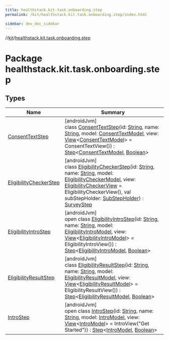 ```yaml
---
title: healthstack.kit.task.onboarding.step
permalink: /kit/healthstack.kit.task.onboarding.step/index.html

sidebar: dev_doc_sidebar
---
```

//[kit](../../kit.html)/[healthstack.kit.task.onboarding.step](index.html)



# Package healthstack.kit.task.onboarding.step



## Types


| Name | Summary |
|---|---|
| [ConsentTextStep](-consent-text-step/index.html) | [androidJvm]<br>class [ConsentTextStep](-consent-text-step/index.html)(id: [String](https://kotlinlang.org/api/latest/jvm/stdlib/kotlin/-string/index.html), name: [String](https://kotlinlang.org/api/latest/jvm/stdlib/kotlin/-string/index.html), model: [ConsentTextModel](../healthstack.kit.task.onboarding.model/-consent-text-model/index.html), view: [View](../healthstack.kit.task.base/-view/index.html)&lt;[ConsentTextModel](../healthstack.kit.task.onboarding.model/-consent-text-model/index.html)&gt; = ConsentTextView()) : [Step](../healthstack.kit.task.base/-step/index.html)&lt;[ConsentTextModel](../healthstack.kit.task.onboarding.model/-consent-text-model/index.html), [Boolean](https://kotlinlang.org/api/latest/jvm/stdlib/kotlin/-boolean/index.html)&gt; |
| [EligibilityCheckerStep](-eligibility-checker-step/index.html) | [androidJvm]<br>class [EligibilityCheckerStep](-eligibility-checker-step/index.html)(id: [String](https://kotlinlang.org/api/latest/jvm/stdlib/kotlin/-string/index.html), name: [String](https://kotlinlang.org/api/latest/jvm/stdlib/kotlin/-string/index.html), model: [EligibilityCheckerModel](../healthstack.kit.task.onboarding.model/-eligibility-checker-model/index.html), view: [EligibilityCheckerView](../healthstack.kit.task.onboarding.view/-eligibility-checker-view/index.html) = EligibilityCheckerView(), val subStepHolder: [SubStepHolder](../healthstack.kit.task.survey.question/-sub-step-holder/index.html)) : [SurveyStep](../healthstack.kit.task.survey.step/-survey-step/index.html) |
| [EligibilityIntroStep](-eligibility-intro-step/index.html) | [androidJvm]<br>open class [EligibilityIntroStep](-eligibility-intro-step/index.html)(id: [String](https://kotlinlang.org/api/latest/jvm/stdlib/kotlin/-string/index.html), name: [String](https://kotlinlang.org/api/latest/jvm/stdlib/kotlin/-string/index.html), model: [EligibilityIntroModel](../healthstack.kit.task.onboarding.model/-eligibility-intro-model/index.html), view: [View](../healthstack.kit.task.base/-view/index.html)&lt;[EligibilityIntroModel](../healthstack.kit.task.onboarding.model/-eligibility-intro-model/index.html)&gt; = EligibilityIntroView()) : [Step](../healthstack.kit.task.base/-step/index.html)&lt;[EligibilityIntroModel](../healthstack.kit.task.onboarding.model/-eligibility-intro-model/index.html), [Boolean](https://kotlinlang.org/api/latest/jvm/stdlib/kotlin/-boolean/index.html)&gt; |
| [EligibilityResultStep](-eligibility-result-step/index.html) | [androidJvm]<br>class [EligibilityResultStep](-eligibility-result-step/index.html)(id: [String](https://kotlinlang.org/api/latest/jvm/stdlib/kotlin/-string/index.html), name: [String](https://kotlinlang.org/api/latest/jvm/stdlib/kotlin/-string/index.html), model: [EligibilityResultModel](../healthstack.kit.task.onboarding.model/-eligibility-result-model/index.html), view: [View](../healthstack.kit.task.base/-view/index.html)&lt;[EligibilityResultModel](../healthstack.kit.task.onboarding.model/-eligibility-result-model/index.html)&gt; = EligibilityResultView()) : [Step](../healthstack.kit.task.base/-step/index.html)&lt;[EligibilityResultModel](../healthstack.kit.task.onboarding.model/-eligibility-result-model/index.html), [Boolean](https://kotlinlang.org/api/latest/jvm/stdlib/kotlin/-boolean/index.html)&gt; |
| [IntroStep](-intro-step/index.html) | [androidJvm]<br>open class [IntroStep](-intro-step/index.html)(id: [String](https://kotlinlang.org/api/latest/jvm/stdlib/kotlin/-string/index.html), name: [String](https://kotlinlang.org/api/latest/jvm/stdlib/kotlin/-string/index.html), model: [IntroModel](../healthstack.kit.task.onboarding.model/-intro-model/index.html), view: [View](../healthstack.kit.task.base/-view/index.html)&lt;[IntroModel](../healthstack.kit.task.onboarding.model/-intro-model/index.html)&gt; = IntroView(&quot;Get Started&quot;)) : [Step](../healthstack.kit.task.base/-step/index.html)&lt;[IntroModel](../healthstack.kit.task.onboarding.model/-intro-model/index.html), [Boolean](https://kotlinlang.org/api/latest/jvm/stdlib/kotlin/-boolean/index.html)&gt; |

